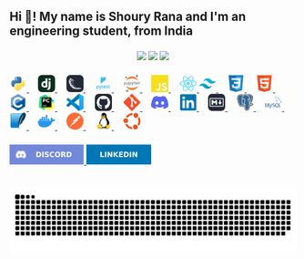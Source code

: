<h2 align="left">Hi 👋! My name is Shoury Rana and I'm an engineering student, from India</h2>

###

<div align="center">
  <img src="https://shoury-rana.github.io/Shoury-Rana/stats.svg" style="height:150px; alt="stats graph"  />
  <img src="https://github-readme-stats.vercel.app/api/top-langs?username=shoury-rana&locale=en&hide_title=false&layout=compact&card_width=320&langs_count=10&theme=dracula&hide_border=false" style="height:150px; alt="languages graph"  />
  <img src="https://nirzak-streak-stats.vercel.app/?user=shoury-rana&theme=dracula&hide_border=false" style="height:150px; alt="streak"  />
</div>

###

<div align="left">
<a href="https://www.python.org/" target="_blank" rel="noopener">
  <img src="./assets/python.svg" style="height:30px; alt="python logo" />
</a>
<img width="12" />
<a href="https://www.djangoproject.com/" target="_blank" rel="noopener">
  <img src="./assets/django.svg" style="height:30px; alt="django logo" />
</a>
<img width="12" />
<a href="https://flask.palletsprojects.com/" target="_blank" rel="noopener">
  <img src="./assets/flask.svg" style="height:30px; alt="flask logo" />
</a>
<img width="12" />
<a href="https://pytest.org/" target="_blank" rel="noopener">
  <img src="./assets/pytest.svg" style="height:30px; alt="pytest logo" />
</a>
<img width="12" />
<a href="https://jupyter.org/" target="_blank" rel="noopener">
  <img src="./assets/jupyter.svg" style="height:30px; alt="jupyter logo" />
</a>
<img width="12" />
<a href="https://www.javascript.com/" target="_blank" rel="noopener">
  <img src="./assets/javascript.svg" style="height:30px; alt="javascript logo" />
</a>
<img width="12" />
<a href="https://react.dev/" target="_blank" rel="noopener">
  <img src="./assets/react.svg" style="height:30px; alt="react logo" />
</a>
<a href="https://tailwindcss.com/" target="_blank" rel="noopener">
  <img src="./assets/tailwindcss.svg" style="height:30px; alt="tailwindcss logo" />
</a>
<img width="12" />
<a href="https://www.w3.org/Style/CSS/Overview.en.html" target="_blank" rel="noopener">
  <img src="./assets/css.svg" style="height:30px; alt="css3 logo" />
</a>
<img width="12" />
<a href="https://developer.mozilla.org/docs/Web/HTML" target="_blank" rel="noopener">
  <img src="./assets/html.svg" style="height:30px; alt="html5 logo" />
</a>
<img width="12" />
<a href="https://en.wikipedia.org/wiki/C_(programming_language)" target="_blank" rel="noopener">
  <img src="./assets/c.svg" style="height:30px; alt="c logo" />
</a>
<img width="12" />
<a href="https://www.jetbrains.com/pycharm/" target="_blank" rel="noopener">
  <img src="./assets/pycharm.svg" style="height:30px; alt="pycharm logo" />
</a>
<img width="12" />
<a href="https://code.visualstudio.com/" target="_blank" rel="noopener">
  <img src="./assets/vscode.svg" style="height:30px; alt="vscode logo" />
</a>
<img width="12" />
<a href="https://github.com/" target="_blank" rel="noopener">
  <img src="./assets/github.svg" style="height:30px; alt="github logo" />
</a>
<img width="12" />
<a href="https://git-scm.com/" target="_blank" rel="noopener">
  <img src="./assets/git.svg" style="height:30px; alt="git logo" />
</a>
<img width="12" />
<a href="https://discord.com/" target="_blank" rel="noopener">
  <img src="./assets/discord.svg" style="height:30px; alt="discord logo" />
</a>
<img width="12" />
<a href="https://www.linkedin.com/" target="_blank" rel="noopener">
  <img src="./assets/linkedin.svg" style="height:30px; alt="linkedin logo" />
</a>
<img width="12" />
<a href="https://www.markdownguide.org/" target="_blank" rel="noopener">
  <img src="./assets/md.svg" style="height:30px; alt="markdown logo" />
</a>
<img width="12" />
<a href="https://www.postgresql.org/" target="_blank" rel="noopener">
  <img src="./assets/postgresql.svg" style="height:30px; alt="postgresql logo" />
</a>
<img width="12" />
<a href="https://www.mysql.com/" target="_blank" rel="noopener">
  <img src="./assets/mysql.svg" style="height:30px; alt="mysql logo" />
</a>
<img width="12" />
<a href="https://www.sqlite.org/" target="_blank" rel="noopener">
  <img src="./assets/sqlite.svg" style="height:30px; alt="sqlite logo" />
</a>
<img width="12" />
<a href="https://www.docker.com/" target="_blank" rel="noopener">
  <img src="./assets/docker.svg" style="height:30px; alt="docker logo" />
</a>
<img width="12" />
<a href="https://www.postman.com/" target="_blank" rel="noopener">
  <img src="./assets/postman.svg" style="height:30px; alt="postman logo" />
</a>
<img width="12" />
<a href="https://www.linuxfoundation.org/" target="_blank" rel="noopener">
  <img src="./assets/linux.svg" style="height:30px; alt="linux logo" />
</a>
<img width="12" />
<a href="https://ubuntu.com/" target="_blank" rel="noopener">
  <img src="./assets/ubuntu.svg" style="height:30px; alt="ubuntu logo" />
</a>
</div>

###

<div align="left">
  <a href="https://discordapp.com/users/878579558117408769" target="_blank">
    <img src="./assets/shield_discord.svg" height="35" alt="discord logo"  />
  </a>
  <a href="https://www.linkedin.com/in/shoury-rana/" target="_blank">
    <img src="./assets/shield_linkedin.svg" height="35" alt="linkedin logo"  />
  </a>
</div>

###

<br clear="both">

<img src="https://raw.githubusercontent.com/shoury-rana/shoury-rana/output/snake.svg" alt="Snake animation" />

###
